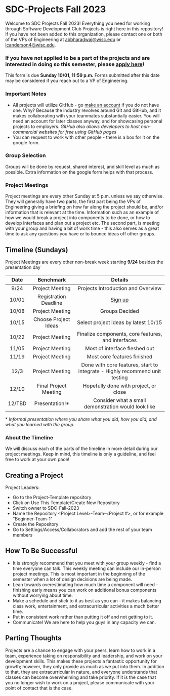 # SDC-Projects Fall 2023
Welcome to SDC Projects Fall 2023! Everything you need for working through Software Development Club Projects is right here in this repository! If you have not been added to this organization, please contact one or both of the VPs of Engineering at abbharadwaj@wisc.edu or lcanderson4@wisc.edu.

### If you have not applied to be a part of the projects and are interested in doing so this semester, please [apply here](https://forms.gle/SjSmhZEZ3N18EkeZ9)!
This form is due **Sunday 10/01, 11:59 p.m.** Forms submitted after this date may be considered if you reach out to a VP of Engineering.

### Important Notes
* All projects will utilize GitHub - go [make an account](https://github.com/login) if you do not have one. Why? Because the industry revolves around Git and GitHub, and it makes collaborating with your teammates substantially easier. You will need an account for later classes anyway, and for showcasing personal projects to employers. *GitHub also allows developers to host non-commercial websites for free using GitHub pages*
* You can request to work with other people - there is a box for it on the google form.

### Group Selection
Groups will be done by request, shared interest, and skill level as much as possible. Extra information on the google form helps with that process.

### Project Meetings
Project meetings are every other Sunday at 5 p.m. unless we say otherwise. They will generally have two parts, the first part being the VPs of Engineering giving a briefing on how far along the project should be, and/or information that is relevant at the time. Information such as an example of how we would break a project into components to be done, or how to develop interfaces and plan out a project etc. The second part, is meeting with your group and having a bit of work time - this also serves as a great time to ask any questions you have or to bounce ideas off other groups.

## Timeline (Sundays)
Project Meetings are every other non-break week starting **9/24** besides the presentation day

| Date | Benchmark | Details |
|:---:|:--------:|:------------:|
|9/24| Project Meeting | Projects Introduction and Overview |
|10/01| Registration Deadline | [Sign up](https://forms.gle/SjSmhZEZ3N18EkeZ9) |
|10/08| Project Meeting | Groups Decided |
|10/15| Choose Project Ideas | Select project ideas by latest 10/15 |
|10/22| Project Meeting | Finalize components, core features, and interfaces |
|11/05| Project Meeting | Most of interface fleshed out |
|11/19| Project Meeting | Most core features finished |
|12/3| Project Meeting | Done with core features, start to integrate - Highly recommend unit testing |
|12/10| Final Project Meeting | Hopefully done with project, or close |
|12/TBD| Presentation!* | Consider what a small demonstration would look like |

\* *Informal presentation where you share what you did, how you did, and what you learned with the group.*

### About the Timeline
We will discuss each of the parts of the timeline in more detail during our project meetings. Keep in mind, this timeline is only a guideline, and feel free to work at your own pace!

## Creating a Project
Project Leaders:
- Go to the Project-Template repository
- Click on Use This Template/Create New Repository
- Switch owner to SDC-Fall-2023
- Name the Repository \<Project Level\>-Team-\<Project #\>, or for example "Beginner-Team-1"
- Create the Repository
- Go to Settings/Access/Collaborators and add the rest of your team members

## How To Be Successful
* It is strongly recommend that you meet with your group weekly - find a time everyone can talk. This weekly meeting can include our in-person project meetings. This is most important in the beginning of the semester when a lot of design decisions are being made.
* Lean towards overestimating how much time a component will need - finishing early means you can work on additional bonus components without worrying about time.
* Make a schedule and stick to it as best as you can - it makes balancing class work, entertainment, and extracurricular activities a much better time.
* Put in consistent work rather than putting it off and not getting to it.
* Communicate! We are here to help you guys in any capacity we can.

## Parting Thoughts
Projects are a chance to engage with your peers, learn how to work in a team, experience taking on responsibility and leadership, and work on your development skills. This makes these projects a fantastic opportunity for growth; however, they only provide as much as we put into them. In addition to that, they are extracurricular in nature, and everyone understands that classes can become overwhelming and take priority. If it is the case that you no longer wish to work on a project, please communicate with your point of contact that is the case.
